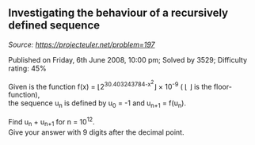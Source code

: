 Investigating the behaviour of a recursively defined sequence
-------------------------------------------------------------

*Source: https://projecteuler.net/problem=197*

Published on Friday, 6th June 2008, 10:00 pm; Solved by 3529; Difficulty
rating: 45%

Given is the function f(x) = ⌊2<sup>30.403243784-x<sup>2</sup></sup>⌋ × 10<sup>-9</sup> ( ⌊ ⌋ is
the floor-function),\
 the sequence u<sub>n</sub> is defined by u<sub>0</sub> = -1 and u<sub>n+1</sub> = f(u<sub>n</sub>).

Find u<sub>n</sub> + u<sub>n+1</sub> for n = 10<sup>12</sup>.\
 Give your answer with 9 digits after the decimal point.
